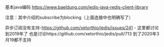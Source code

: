 基本java编码
https://www.baeldung.com/jedis-java-redis-client-library

注意：其中介绍的subscribe为blocking（上面连接中也明确写了）

异步订阅没有支持-https://github.com/xetorthio/jedis/issues/241 - 这里都讨论到2019年了
也是讨论https://github.com/xetorthio/jedis/pull/713 到了2020年3月19都不支持